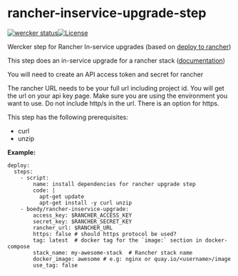 # rancher-inservice-upgrade-step
[![wercker status](https://app.wercker.com/status/c1be753746f7aa46e4781cb3339a85e3/s "wercker status")](https://app.wercker.com/project/bykey/c1be753746f7aa46e4781cb3339a85e3)[![License](http://img.shields.io/:license-mit-blue.svg)](http://doge.mit-license.org)

Wercker step for Rancher In-service upgrades (based on [deploy to rancher](https://app.wercker.com/#applications/562131917b474cd81106a58c/tab/details))

This step does an in-service upgrade for a rancher stack ([documentation](http://docs.rancher.com/rancher/rancher-compose/upgrading/))

You will need to create an API access token and secret for rancher

The rancher URL needs to be your full url including project id. You will get the url on your api key page. Make sure you are using the environment you want to use. Do not include http/s in the url. There is an option for https.

This step has the following prerequisites:
 - curl
 - unzip


**Example:**

    deploy:
      steps:
        - script:
            name: install dependencies for rancher upgrade step
            code: |
              apt-get update
              apt-get install -y curl unzip 
        - boedy/rancher-inservice-upgrade:
            access_key: $RANCHER_ACCESS_KEY
            secret_key: $RANCHER_SECRET_KEY
            rancher_url: $RANCHER_URL
            https: false # should https protocol be used?
            tag: latest  # docker tag for the `image:` section in docker-compose
            stack_name: my-awesome-stack  # Rancher stack name
            docker_image: awesome # e.g: nginx or quay.io/<username>/image
            use_tag: false
